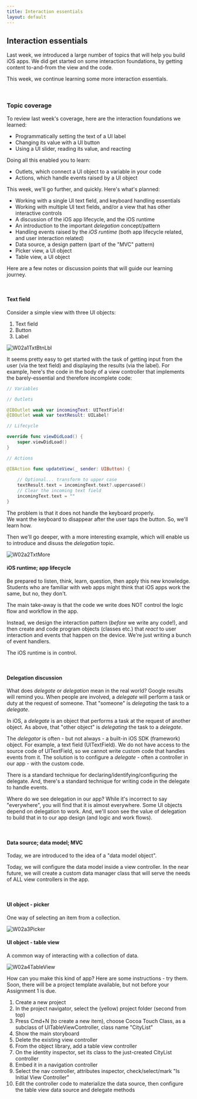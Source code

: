 ```yaml
---
title: Interaction essentials
layout: default
---
```


## Interaction essentials

Last week, we introduced a large number of topics that will help you build iOS apps. We did get started on some interaction foundations, by getting content to-and-from the view and the code. 

This week, we continue learning some more interaction essentials. 

<br>

### Topic coverage 

To review last week's coverage, here are the interaction foundations we learned:
* Programmatically setting the text of a UI label
* Changing its value with a UI button 
* Using a UI slider, reading its value, and reacting

Doing all this enabled you to learn:
* Outlets, which connect a UI object to a variable in your code 
* Actions, which handle events raised by a UI object 

This week, we'll go further, and quickly. Here's what's planned:
* Working with a single UI text field, and keyboard handling essentials 
* Working with multiple UI text fields, and/or a view that has other interactive controls 
* A discussion of the iOS app lifecycle, and the iOS runtime
* An introduction to the important *delegation* concept/pattern 
* Handling events raised by the *iOS runtime* (both app lifecycle related, and user interaction related) 
* Data source, a design pattern (part of the "MVC" pattern)
* Picker view, a UI object 
* Table view, a UI object

Here are a few notes or discussion points that will guide our learning journey. 

<br>

#### Text field

Consider a simple view with three UI objects:
1. Text field
2. Button
3. Label

<img src="/media/w02a1-textfield-intro.png" class="border1" alt="W02a1TxtBtnLbl" />

It seems pretty easy to get started with the task of getting input from the user (via the text field) and displaying the results (via the label). For example, here's the code in the body of a view controller that implements the barely-essential and therefore incomplete code:

```swift
// Variables

// Outlets

@IBOutlet weak var incomingText: UITextField!
@IBOutlet weak var textResult: UILabel!

// Lifecycle

override func viewDidLoad() {
    super.viewDidLoad()
}

// Actions

@IBAction func updateView(_ sender: UIButton) {
    
    // Optional... transform to upper case
    textResult.text = incomingText.text?.uppercased()
    // Clear the incoming text field
    incomingText.text = ""
}
```

The problem is that it does not handle the keyboard properly.  
We want the keyboard to disappear after the user taps the button. So, we'll learn how.

Then we'll go deeper, with a more interesting example, which will enable us to introduce and disuss the *delegation* topic. 

<img src="/media/w02a2-textfield-more.png" class="border1" alt="W02a2TxtMore" />

<br>

#### iOS runtime; app lifecycle

Be prepared to listen, think, learn, question, then apply this new knowledge. Students who are familiar with web apps might think that iOS apps work the same, but no, they don't. 

The main take-away is that the code we write does NOT control the logic flow and workflow in the app. 

Instead, we design the interaction pattern (*before* we write any code!), and then create and code program objects (classes etc.) that *react* to user interaction and events that happen on the device. We're just writing a bunch of event handlers. 

The iOS runtime is in control. 

<br>

#### Delegation discussion

What does *delegate* or *delegation* mean in the real world? Google results will remind you. When people are involved, a *delegate* will perform a task or duty at the request of someone. That "someone" is *delegating* the task to a *delegate*. 

In iOS, a *delegate* is an object that performs a task at the request of another object. As above, that "other object" is *delegating* the task to a *delegate*. 

The *delegator* is often - but not always - a built-in iOS SDK (framework) object. For example, a text field (UITextField). We do not have access to the source code of UITextField, so we cannot write custom code that handles events from it. The solution is to configure a *delegate* - often a controller in our app - with the custom code. 

There is a standard technique for declaring/identifying/configuring the delegate. And, there's a standard technique for writing code in the delegate to handle events. 

Where do we see delegation in our app? While it's incorrect to say "everywhere", you will find that it is almost everywhere. Some UI objects depend on delegation to work. And, we'll soon see the value of delegation to build that in to our app design (and logic and work flows). 

<br>

#### Data source; data model; MVC

Today, we are introduced to the idea of a "data model object". 

Today, we will configure the data model inside a view controller. In the near future, we will create a custom data manager class that will serve the needs of ALL view controllers in the app. 

<br>

#### UI object - picker

One way of selecting an item from a collection. 

<img src="/media/w02a3-picker-intro.png" class="border1" alt="W02a3Picker" />

<br>

#### UI object - table view

A common way of interacting with a collection of data. 

<img src="/media/w02a4-tableview-intro.png" class="border1" alt="W02a4TableView" />

How can you make this kind of app? Here are some instructions - try them. Soon, there will be a project template available, but not before your Assignment 1 is due. 

1. Create a new project
2. In the project navigator, select the (yellow) project folder (second from top)
3. Press Cmd+N (to create a new item), choose Cocoa Touch Class, as a subclass of UITableViewController, class name "CityList" 
4. Show the main storyboard
5. Delete the existing view controller
6. From the object library, add a table view controller
7. On the identity inspector, set its class to the just-created CityList controller
8. Embed it in a navigation controller
9. Select the nav controller, attributes inspector, check/select/mark "Is Initial View Controller"
10. Edit the controller code to materialize the data source, then configure the table view data source and delegate methods 

<br>
